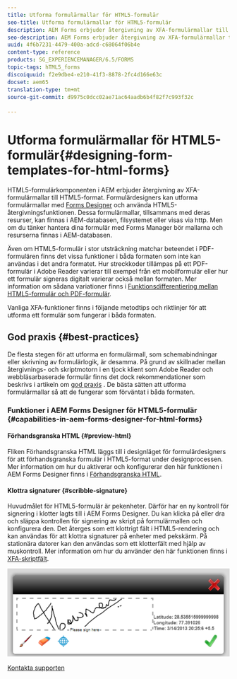 ```yaml
---
title: Utforma formulärmallar för HTML5-formulär
seo-title: Utforma formulärmallar för HTML5-formulär
description: AEM Forms erbjuder återgivning av XFA-formulärmallar till HTML5-format. Formulärdesigners kan utforma formulärmallar med Designer och använda HTML5-återgivningsfunktionen.
seo-description: AEM Forms erbjuder återgivning av XFA-formulärmallar till HTML5-format. Formulärdesigners kan utforma formulärmallar med Designer och använda HTML5-återgivningsfunktionen.
uuid: 4f6b7231-4479-400a-adcd-c68064f06b4e
content-type: reference
products: SG_EXPERIENCEMANAGER/6.5/FORMS
topic-tags: hTML5_forms
discoiquuid: f2e9dbe4-e210-41f3-8878-2fc4d166e63c
docset: aem65
translation-type: tm+mt
source-git-commit: d9975c0dcc02ae71ac64aadb6b4f82f7c993f32c

---
```



# Utforma formulärmallar för HTML5-formulär{#designing-form-templates-for-html-forms}

HTML5-formulärkomponenten i AEM erbjuder återgivning av XFA-formulärmallar till HTML5-format. Formulärdesigners kan utforma formulärmallar med [Forms Designer](https://www.adobe.com/go/learn_aemforms_designer_63) och använda HTML5-återgivningsfunktionen. Dessa formulärmallar, tillsammans med deras resurser, kan finnas i AEM-databasen, filsystemet eller visas via http. Men om du tänker hantera dina formulär med Forms Manager bör mallarna och resurserna finnas i AEM-databasen.

Även om HTML5-formulär i stor utsträckning matchar beteendet i PDF-formulären finns det vissa funktioner i båda formaten som inte kan användas i det andra formatet. Hur streckkoder tillämpas på ett PDF-formulär i Adobe Reader varierar till exempel från ett mobilformulär eller hur ett formulär signeras digitalt varierar också mellan formaten. Mer information om sådana variationer finns i [Funktionsdifferentiering mellan HTML5-formulär och PDF-formulär](../../forms/using/feature-differentiation-html5-forms-pdf-forms.md).

Vanliga XFA-funktioner finns i följande metodtips och riktlinjer för att utforma ett formulär som fungerar i båda formaten.

## God praxis {#best-practices}

De flesta stegen för att utforma en formulärmall, som schemabindningar eller skrivning av formulärlogik, är desamma. På grund av skillnader mellan återgivnings- och skriptmotorn i en tjock klient som Adobe Reader och webbläsarbaserade formulär finns det dock rekommendationer som beskrivs i artikeln om [god praxis](/help/forms/using/design-accessible-html5-forms.md) . De bästa sätten att utforma formulärmallar så att de fungerar som förväntat i båda formaten.

### Funktioner i AEM Forms Designer för HTML5-formulär {#capabilities-in-aem-forms-designer-for-html-forms}

#### Förhandsgranska HTML {#preview-html}

Fliken Förhandsgranska HTML läggs till i designläget för formulärdesigners för att förhandsgranska formulär i HTML5-format under designprocessen. Mer information om hur du aktiverar och konfigurerar den här funktionen i AEM Forms Designer finns i [Förhandsgranska HTML](../../forms/using/preview-xdp-forms-html.md).

#### Klottra signaturer {#scribble-signature}

Huvudmålet för HTML5-formulär är pekenheter. Därför har en ny kontroll för signering i klotter lagts till i AEM Forms Designer. Du kan klicka på eller dra och släppa kontrollen för signering av skript på formulärmallen och konfigurera den. Det återges som ett klottrigt fält i HTML5-rendering och kan användas för att klottra signaturer på enheter med pekskärm. På stationära datorer kan den användas som ett klotterfält med hjälp av muskontroll. Mer information om hur du använder den här funktionen finns i [XFA-skriptfält](../../forms/using/scribble-signature.md).

![4](assets/4.png)

[Kontakta supporten](https://www.adobe.com/account/sign-in.supportportal.html)
